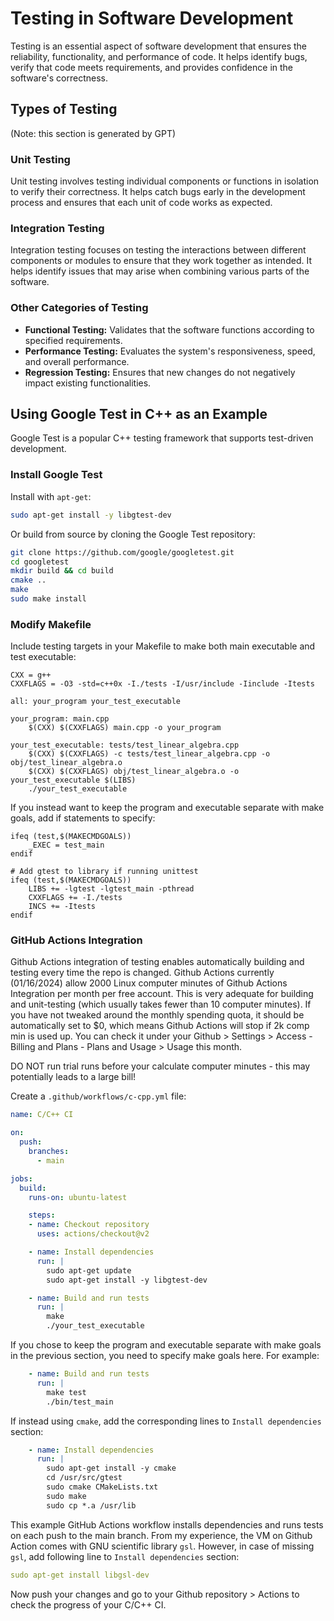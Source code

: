# Testing in Software Development

Testing is an essential aspect of software development that ensures the reliability, functionality, and performance of code. It helps identify bugs, verify that code meets requirements, and provides confidence in the software's correctness.

## Types of Testing

(Note: this section is generated by GPT) 

### Unit Testing
Unit testing involves testing individual components or functions in isolation to verify their correctness. It helps catch bugs early in the development process and ensures that each unit of code works as expected.

### Integration Testing
Integration testing focuses on testing the interactions between different components or modules to ensure that they work together as intended. It helps identify issues that may arise when combining various parts of the software.

### Other Categories of Testing
- **Functional Testing:** Validates that the software functions according to specified requirements.
- **Performance Testing:** Evaluates the system's responsiveness, speed, and overall performance.
- **Regression Testing:** Ensures that new changes do not negatively impact existing functionalities.

## Using Google Test in C++ as an Example

Google Test is a popular C++ testing framework that supports test-driven development.

### Install Google Test

Install with `apt-get`:

```bash
sudo apt-get install -y libgtest-dev
```

Or build from source by cloning the Google Test repository:

```bash
git clone https://github.com/google/googletest.git
cd googletest
mkdir build && cd build
cmake ..
make
sudo make install
```

### Modify Makefile

Include testing targets in your Makefile to make both main executable and test executable:

```make
CXX = g++
CXXFLAGS = -O3 -std=c++0x -I./tests -I/usr/include -Iinclude -Itests

all: your_program your_test_executable

your_program: main.cpp
	$(CXX) $(CXXFLAGS) main.cpp -o your_program

your_test_executable: tests/test_linear_algebra.cpp
	$(CXX) $(CXXFLAGS) -c tests/test_linear_algebra.cpp -o obj/test_linear_algebra.o
	$(CXX) $(CXXFLAGS) obj/test_linear_algebra.o -o your_test_executable $(LIBS)
	./your_test_executable
```

If you instead want to keep the program and executable separate with make goals,
add if statements to specify:

```make
ifeq (test,$(MAKECMDGOALS))
	_EXEC = test_main
endif

# Add gtest to library if running unittest
ifeq (test,$(MAKECMDGOALS))
	LIBS += -lgtest -lgtest_main -pthread
	CXXFLAGS += -I./tests
	INCS += -Itests
endif
```

### GitHub Actions Integration

Github Actions integration of testing enables automatically building and testing every time
the repo is changed. Github Actions currently (01/16/2024) allow 2000 Linux computer minutes of Github Actions Integration per month per free account. This is very adequate for building and unit-testing (which usually takes fewer than 10 computer minutes). If you have not tweaked around the monthly spending quota, it should be automatically set to $0, which means Github Actions will stop if 2k comp min is used up. You can check it under your Github > Settings > Access - Billing and Plans - Plans and Usage > Usage this month.

DO NOT run trial runs before your calculate computer minutes - this may potentially leads to a large bill!

Create a `.github/workflows/c-cpp.yml` file:

```yaml
name: C/C++ CI

on:
  push:
    branches:
      - main

jobs:
  build:
    runs-on: ubuntu-latest

    steps:
    - name: Checkout repository
      uses: actions/checkout@v2

    - name: Install dependencies
      run: |
        sudo apt-get update
        sudo apt-get install -y libgtest-dev

    - name: Build and run tests
      run: |
        make
        ./your_test_executable
```

If you chose to keep the program and executable separate with make goals in the previous section, you need to specify make goals here. For example:

```yaml
    - name: Build and run tests
      run: |
        make test
        ./bin/test_main
```

If instead using `cmake`, add the corresponding lines to `Install dependencies` section:

```yaml
    - name: Install dependencies
      run: |
        sudo apt-get install -y cmake
        cd /usr/src/gtest
        sudo cmake CMakeLists.txt
        sudo make
        sudo cp *.a /usr/lib
```



This example GitHub Actions workflow installs dependencies and runs tests on each push to the main branch. From my experience, the VM on Github Action comes with GNU scientific library `gsl`. However, in case of missing `gsl`, add following line to `Install dependencies` section:

```yaml
sudo apt-get install libgsl-dev
```

Now push your changes and go to your Github repository > Actions to check the progress of your C/C++ CI.